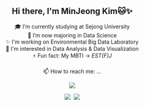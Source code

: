 <div align="center">

  ## Hi there, I'm MinJeong Kim🐱✨

🎓 I’m currently studying at Sejong University<br>
🌱 I’m now majoring in Data Science<br>
✨ I'm working on Environmental Big Data Laboratory<br>
🌊 I'm interested in Data Analysis & Data Visualization<br>
⚡ Fun fact: My MBTI -> *EST(F)J*<br><br>
📫 How to reach me: ...

 <a href="https://hits.seeyoufarm.com"><img src="https://hits.seeyoufarm.com/api/count/incr/badge.svg?url=https%3A%2F%2Fgithub.com%2Fisakacindy&count_bg=%23C6EBC5&title_bg=%23838383&icon=git.svg&icon_color=%23E7E7E7&title=hits&edge_flat=false"/></a>
 
  <a href="https://www.instagram.com/isakacindy/" target="_blank"><img src="https://img.shields.io/badge/isakacindy-FFFDDE?style=flat-square&logo=Instagram&logoColor=Black"/></a>&nbsp;
  <a href="https://isakacindy.github.io/" target="_blank"><img src="https://img.shields.io/badge/isakacindy-D6E5FA?style=flat-square&logo=Github&logoColor=Black"/></a>

<!--
---
### 🔥 My Tech Stack 🔥
Techs that I've used at least once

<img src="https://img.shields.io/badge/-C-A8B9CC?style=flat-square&logo=c&logoColor=white"/></a>
<img src="https://img.shields.io/badge/-Pyton-3776AB?style=flat-square&logo=Python&logoColor=white"/></a>
<img src="https://img.shields.io/badge/-Android-success?style=flat-square&logo=Android&logoColor=white"/></a>
<img src="https://img.shields.io/badge/-Java-007396?style=flat-square&logo=Java&logoColor=white"/></a>
<img src="https://img.shields.io/badge/-Kotlin-0095D5?style=flat-square&logo=Kotlin&logoColor=white"/></a>
<img src="https://img.shields.io/badge/-JavaScript-F7DF1E?style=flat-square&logo=JavaScript&logoColor=white"/></a>
<img src="https://img.shields.io/badge/-HTML5-E34F26?style=flat-square&logo=CSS3&logoColor=white"/></a>
<img src="https://img.shields.io/badge/-CSS3-1572B6?style=flat-square&logo=HTML5&logoColor=white"/></a>


<img src="https://img.shields.io/badge/-SQLite-003B57?style=flat-square&logo=SQLite&logoColor=white"/></a>
<img src="https://img.shields.io/badge/-Firebase-yellow?style=flat-square&logo=Firebase&logoColor=white"/></a>
<img src="https://img.shields.io/badge/-Git-F05032?style=flat-square&logo=Git&logoColor=white"/></a>
<img src="https://img.shields.io/badge/-Notion-000000?style=flat-square&logo=Notion&logoColor=white"/></a>
-->

</div>
